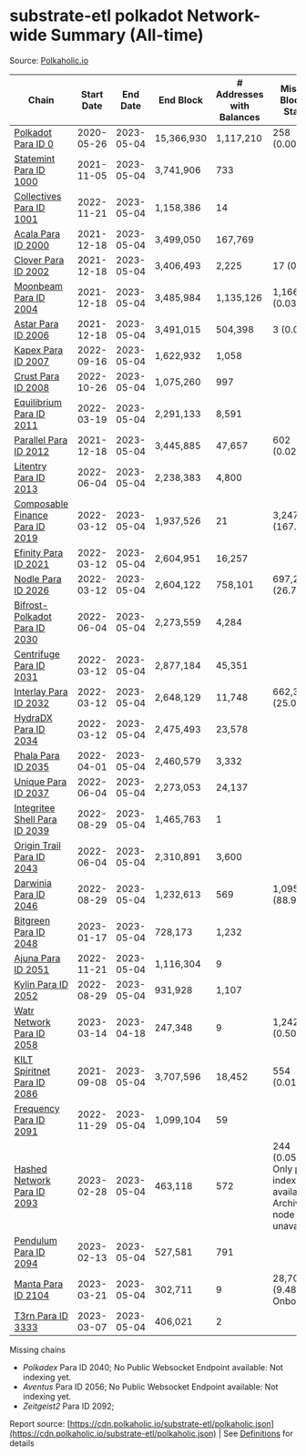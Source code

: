 # substrate-etl polkadot Network-wide Summary (All-time)

Source: [Polkaholic.io](https://polkaholic.io)


| Chain            | Start Date | End Date | End Block | # Addresses with Balances | Missing Blocks / Status |
| ---------------- | ---------- | ---------| --------- | ------------------------- | ----------------------- |
| [Polkadot Para ID 0](/polkadot/0-polkadot) | 2020-05-26 | 2023-05-04 | 15,366,930 |  1,117,210 | 258 (0.00%)  |
| [Statemint Para ID 1000](/polkadot/1000-statemint) | 2021-11-05 | 2023-05-04 | 3,741,906 |  733 |    |
| [Collectives Para ID 1001](/polkadot/1001-collectives) | 2022-11-21 | 2023-05-04 | 1,158,386 |  14 |    |
| [Acala Para ID 2000](/polkadot/2000-acala) | 2021-12-18 | 2023-05-04 | 3,499,050 |  167,769 |    |
| [Clover Para ID 2002](/polkadot/2002-clover) | 2021-12-18 | 2023-05-04 | 3,406,493 |  2,225 | 17 (0.00%)  |
| [Moonbeam Para ID 2004](/polkadot/2004-moonbeam) | 2021-12-18 | 2023-05-04 | 3,485,984 |  1,135,126 | 1,166 (0.03%)  |
| [Astar Para ID 2006](/polkadot/2006-astar) | 2021-12-18 | 2023-05-04 | 3,491,015 |  504,398 | 3 (0.00%)  |
| [Kapex Para ID 2007](/polkadot/2007-kapex) | 2022-09-16 | 2023-05-04 | 1,622,932 |  1,058 |    |
| [Crust Para ID 2008](/polkadot/2008-crust) | 2022-10-26 | 2023-05-04 | 1,075,260 |  997 |    |
| [Equilibrium Para ID 2011](/polkadot/2011-equilibrium) | 2022-03-19 | 2023-05-04 | 2,291,133 |  8,591 |    |
| [Parallel Para ID 2012](/polkadot/2012-parallel) | 2021-12-18 | 2023-05-04 | 3,445,885 |  47,657 | 602 (0.02%)  |
| [Litentry Para ID 2013](/polkadot/2013-litentry) | 2022-06-04 | 2023-05-04 | 2,238,383 |  4,800 |    |
| [Composable Finance Para ID 2019](/polkadot/2019-composable) | 2022-03-12 | 2023-05-04 | 1,937,526 |  21 | 3,247,798 (167.63%)  |
| [Efinity Para ID 2021](/polkadot/2021-efinity) | 2022-03-12 | 2023-05-04 | 2,604,951 |  16,257 |    |
| [Nodle Para ID 2026](/polkadot/2026-nodle) | 2022-03-12 | 2023-05-04 | 2,604,122 |  758,101 | 697,249 (26.77%)  |
| [Bifrost-Polkadot Para ID 2030](/polkadot/2030-bifrost-dot) | 2022-06-04 | 2023-05-04 | 2,273,559 |  4,284 |    |
| [Centrifuge Para ID 2031](/polkadot/2031-centrifuge) | 2022-03-12 | 2023-05-04 | 2,877,184 |  45,351 |    |
| [Interlay Para ID 2032](/polkadot/2032-interlay) | 2022-03-12 | 2023-05-04 | 2,648,129 |  11,748 | 662,360 (25.01%)  |
| [HydraDX Para ID 2034](/polkadot/2034-hydradx) | 2022-03-12 | 2023-05-04 | 2,475,493 |  23,578 |    |
| [Phala Para ID 2035](/polkadot/2035-phala) | 2022-04-01 | 2023-05-04 | 2,460,579 |  3,332 |    |
| [Unique Para ID 2037](/polkadot/2037-unique) | 2022-06-04 | 2023-05-04 | 2,273,053 |  24,137 |    |
| [Integritee Shell Para ID 2039](/polkadot/2039-integritee-shell) | 2022-08-29 | 2023-05-04 | 1,465,763 |  1 |    |
| [Origin Trail Para ID 2043](/polkadot/2043-origintrail) | 2022-06-04 | 2023-05-04 | 2,310,891 |  3,600 |    |
| [Darwinia Para ID 2046](/polkadot/2046-darwinia) | 2022-08-29 | 2023-05-04 | 1,232,613 |  569 | 1,095,966 (88.91%)  |
| [Bitgreen Para ID 2048](/polkadot/2048-bitgreen) | 2023-01-17 | 2023-05-04 | 728,173 |  1,232 |    |
| [Ajuna Para ID 2051](/polkadot/2051-ajuna) | 2022-11-21 | 2023-05-04 | 1,116,304 |  9 |    |
| [Kylin Para ID 2052](/polkadot/2052-kylin) | 2022-08-29 | 2023-05-04 | 931,928 |  1,107 |    |
| [Watr Network Para ID 2058](/polkadot/2058-watr) | 2023-03-14 | 2023-04-18 | 247,348 |  9 | 1,242 (0.50%)  |
| [KILT Spiritnet Para ID 2086](/polkadot/2086-kilt) | 2021-09-08 | 2023-05-04 | 3,707,596 |  18,452 | 554 (0.01%)  |
| [Frequency Para ID 2091](/polkadot/2091-frequency) | 2022-11-29 | 2023-05-04 | 1,099,104 |  59 |    |
| [Hashed Network Para ID 2093](/polkadot/2093-hashed) | 2023-02-28 | 2023-05-04 | 463,118 |  572 | 244 (0.05%) Only partial index available: Archive node unavailable |
| [Pendulum Para ID 2094](/polkadot/2094-pendulum) | 2023-02-13 | 2023-05-04 | 527,581 |  791 |    |
| [Manta Para ID 2104](/polkadot/2104-manta) | 2023-03-21 | 2023-05-04 | 302,711 |  9 | 28,703 (9.48%) Onboarding |
| [T3rn Para ID 3333](/polkadot/3333-t3rn) | 2023-03-07 | 2023-05-04 | 406,021 |  2 |    |

Missing chains


* *Polkadex* Para ID 2040; No Public Websocket Endpoint available: Not indexing yet.
* *Aventus* Para ID 2056; No Public Websocket Endpoint available: Not indexing yet.
* *Zeitgeist2* Para ID 2092; 

Report source: [https://cdn.polkaholic.io/substrate-etl/polkaholic.json](https://cdn.polkaholic.io/substrate-etl/polkaholic.json) | See [Definitions](/DEFINITIONS.md) for details
